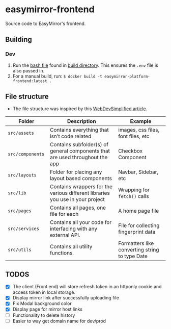 # easymirror-frontend
Source code to EasyMirror's frontend.

## Building
### Dev
1) Run the [bash file](/build/dev_build.sh) found in [build directory](/build/). This ensures the `.env` file is also passed in.
2) For a manual build, run: `$ docker build -t easymirror-platform-frontend:latest .`
## File structure
- The file structure was inspired by this [WebDevSimplified article](https://blog.webdevsimplified.com/2022-07/react-folder-structure/).

Folder  | Description | Example
------------- | ------------- | -------------
`src/assets ` | Contains everything that isn’t code related | images, css files, font files, etc
`src/components `  | Contains subfolder(s) of general components that are used throughout the app | Checkbox Component
`src/layouts `  | Folder for placing any layout based components | Navbar, Sidebar, etc
`src/lib`  | Contains wrappers for the various different libraries you use in your project | Wrapping for `fetch()` calls
`src/pages `  | Contains all pages, one file for each | A home page file
`src/services `  | Contains all your code for interfacing with any external API. | File for collecting fingerprint data
`src/utils `  | Contains all utility functions. | Formatters like converting string to type Date

## TODOS
- [x] The client (Front end) will store refresh token in an httponly cookie and access token in local storage.
- [x] Display mirror link after successfully uploading file
- [x] Fix Modal background color
- [x] Display page for mirror host links
- [ ] Functionality to delete history
- [ ] Easier to way get domain name for dev/prod